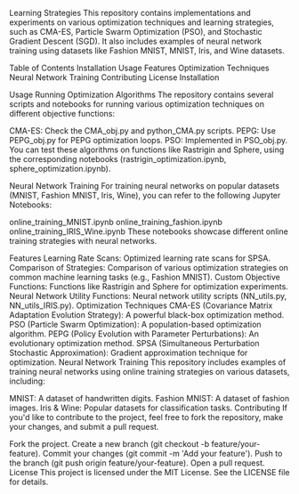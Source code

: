 Learning Strategies
This repository contains implementations and experiments on various optimization techniques and learning strategies, such as CMA-ES, Particle Swarm Optimization (PSO), and Stochastic Gradient Descent (SGD). It also includes examples of neural network training using datasets like Fashion MNIST, MNIST, Iris, and Wine datasets.

Table of Contents
Installation
Usage
Features
Optimization Techniques
Neural Network Training
Contributing
License
Installation

Usage
Running Optimization Algorithms
The repository contains several scripts and notebooks for running various optimization techniques on different objective functions:

CMA-ES: Check the CMA_obj.py and python_CMA.py scripts.
PEPG: Use PEPG_obj.py for PEPG optimization loops.
PSO: Implemented in PSO_obj.py.
You can test these algorithms on functions like Rastrigin and Sphere, using the corresponding notebooks (rastrigin_optimization.ipynb, sphere_optimization.ipynb).

Neural Network Training
For training neural networks on popular datasets (MNIST, Fashion MNIST, Iris, Wine), you can refer to the following Jupyter Notebooks:

online_training_MNIST.ipynb
online_training_fashion.ipynb
online_training_IRIS_Wine.ipynb
These notebooks showcase different online training strategies with neural networks.

Features
Learning Rate Scans: Optimized learning rate scans for SPSA.
Comparison of Strategies: Comparison of various optimization strategies on common machine learning tasks (e.g., Fashion MNIST).
Custom Objective Functions: Functions like Rastrigin and Sphere for optimization experiments.
Neural Network Utility Functions: Neural network utility scripts (NN_utils.py, NN_utils_IRIS.py).
Optimization Techniques
CMA-ES (Covariance Matrix Adaptation Evolution Strategy): A powerful black-box optimization method.
PSO (Particle Swarm Optimization): A population-based optimization algorithm.
PEPG (Policy Evolution with Parameter Perturbations): An evolutionary optimization method.
SPSA (Simultaneous Perturbation Stochastic Approximation): Gradient approximation technique for optimization.
Neural Network Training
This repository includes examples of training neural networks using online training strategies on various datasets, including:

MNIST: A dataset of handwritten digits.
Fashion MNIST: A dataset of fashion images.
Iris & Wine: Popular datasets for classification tasks.
Contributing
If you'd like to contribute to the project, feel free to fork the repository, make your changes, and submit a pull request.

Fork the project.
Create a new branch (git checkout -b feature/your-feature).
Commit your changes (git commit -m 'Add your feature').
Push to the branch (git push origin feature/your-feature).
Open a pull request.
License
This project is licensed under the MIT License. See the LICENSE file for details.
